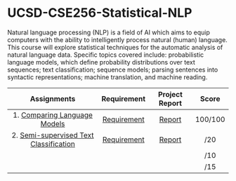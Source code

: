 # UCSD-CSE256-Statistical-NLP

Natural language processing (NLP) is a field of AI which aims to equip computers with the ability to intelligently process natural (human) language. This course will explore statistical techniques for the automatic analysis of natural language data. Specific topics covered include: probabilistic language models, which define probability distributions over text sequences; text classification; sequence models; parsing sentences into syntactic representations; machine translation, and machine reading. 



|                         Assignments                          |                         Requirement                          |                        Project Report                        |  Score  |
| :----------------------------------------------------------: | :----------------------------------------------------------: | :----------------------------------------------------------: | :-----: |
| 1. [Comparing Language Models](https://github.com/Rshcaroline/UCSD-CSE256-Statistical-NLP/tree/master/Assignment%201) | [Requirement](https://github.com/Rshcaroline/UCSD-CSE256-Statistical-NLP/blob/master/Assignment%201/A1-256-FA19.pdf) | [Report](https://github.com/Rshcaroline/UCSD-CSE256-Statistical-NLP/blob/master/Assignment%201/report/CSE256_PA1.pdf) | 100/100 |
| 2. [Semi-supervised Text Classification](https://github.com/Rshcaroline/UCSD-CSE256-Statistical-NLP/tree/master/Assignment%202) | [Requirement](https://github.com/Rshcaroline/UCSD-CSE256-Statistical-NLP/blob/master/Assignment%202/A2-256-fa19.pdf) | [Report](https://github.com/Rshcaroline/UCSD-CSE256-Statistical-NLP/blob/master/Assignment%202/report/CSE256_PA2.pdf) |   /20   |
|                                                              |                                                              |                                                              |   /10   |
|                                                              |                                                              |                                                              |   /15   |

